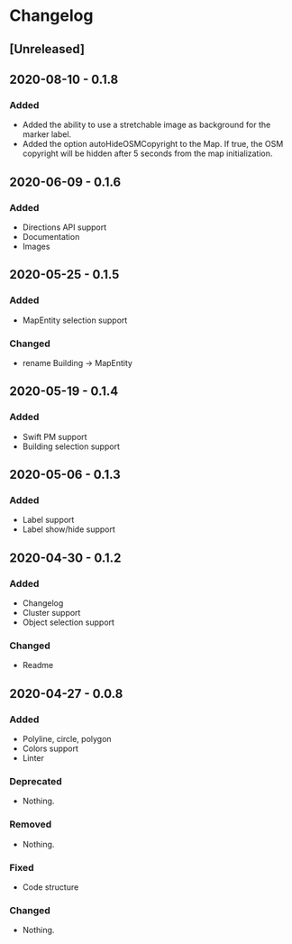# Changelog

## [Unreleased]
## 2020-08-10 - 0.1.8
### Added
- Added the ability to use a stretchable image as background for the marker label.
- Added the option autoHideOSMCopyright to the Map. If true, the OSM copyright will be hidden after 5 seconds from the map initialization.

## 2020-06-09 - 0.1.6
### Added
- Directions API support 
- Documentation
- Images

## 2020-05-25 - 0.1.5
### Added
- MapEntity selection support 

### Changed
- rename Building -> MapEntity

## 2020-05-19 - 0.1.4

### Added
- Swift PM support
- Building selection support

## 2020-05-06 - 0.1.3

### Added
- Label support
- Label show/hide support

## 2020-04-30 - 0.1.2

### Added
- Changelog
- Cluster support
- Object selection support

### Changed
- Readme

## 2020-04-27 - 0.0.8
### Added
- Polyline, circle, polygon
- Colors support
- Linter

### Deprecated
- Nothing.

### Removed
- Nothing.

### Fixed
- Code structure

### Changed
- Nothing.

[0.1.6]: https://github.com/2gis/MapGL-iOS/compare/v0.1.5...v0.1.6
[0.1.5]: https://github.com/2gis/MapGL-iOS/compare/v0.1.4...v0.1.5
[0.1.4]: https://github.com/2gis/MapGL-iOS/compare/v0.1.3...v0.1.4
[0.1.3]: https://github.com/2gis/MapGL-iOS/compare/v0.1.2...v0.1.3
[0.1.2]: https://github.com/2gis/MapGL-iOS/compare/0.0.8...v0.1.2
[0.0.8]: https://github.com/2gis/MapGL-iOS/compare/0.0.6...0.0.8
[0.0.6]: https://github.com/2gis/MapGL-iOS/compare/0.0.5...0.0.6
[0.0.5]: https://github.com/2gis/MapGL-iOS/compare/0.0.4...0.0.5
[0.0.4]: https://github.com/2gis/MapGL-iOS/compare/0.0.3...0.0.4
[0.0.3]: https://github.com/2gis/MapGL-iOS/compare/0.0.2...0.0.3
[0.0.2]: https://github.com/2gis/MapGL-iOS/compare/0.0.1...0.0.2
